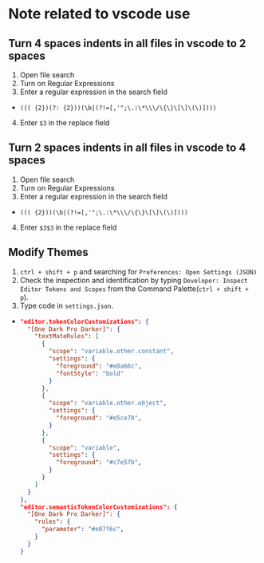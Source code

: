 # Note related to vscode use

## Turn 4 spaces indents in all files in vscode to 2 spaces

1. Open file search
2. Turn on Regular Expressions
3. Enter a regular expression in the search field

- `((( {2})(?: {2}))(\b|(?!=[,'";\.:\*\\\/\{\}\[\]\(\)])))`

4. Enter `$3` in the replace field

## Turn 2 spaces indents in all files in vscode to 4 spaces

1. Open file search
2. Turn on Regular Expressions
3. Enter a regular expression in the search field

- `((( {2}))(\b|(?!=[,'";\.:\*\\\/\{\}\[\]\(\)])))`

4. Enter `$3$3` in the replace field

## Modify Themes

1. `ctrl + shift + p` and searching for `Preferences: Open Settings (JSON)`
2. Check the inspection and identification by typing `Developer: Inspect Editor Tokens and Scopes` from the Command Palette(`ctrl + shift + p`).
3. Type code in `settings.json`.

- ```json
  "editor.tokenColorCustomizations": {
    "[One Dark Pro Darker]": {
      "textMateRules": [
        {
          "scope": "variable.other.constant",
          "settings": {
            "foreground": "#e0a66c",
            "fontStyle": "bold"
          }
        },
        {
          "scope": "variable.other.object",
          "settings": {
            "foreground": "#e5ce7b",
          }
        },
        {
          "scope": "variable",
          "settings": {
            "foreground": "#c7e57b",
          }
        }
      ]
    }
  },
  "editor.semanticTokenColorCustomizations": {
    "[One Dark Pro Darker]": {
      "rules": {
        "parameter": "#e07f6c",
      }
    }
  }
  ```
